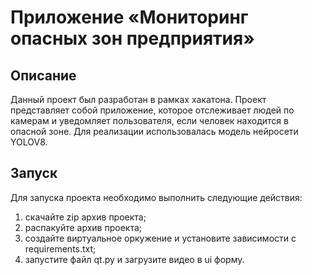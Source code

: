 # Приложение «Мониторинг опасных зон предприятия»
## Описание
Данный проект был разработан в рамках хакатона. Проект представляет собой приложение, которое отслеживает людей по камерам и уведомляет пользователя, если человек находится в опасной зоне.
Для реализации использовалась модель нейросети YOLOV8.
## Запуск
Для запуска проекта необходимо выполнить следующие действия:
1. скачайте zip архив проекта;
2. распакуйте архив проекта;
3. создайте виртуальное оркужение и установите зависимости с requirements.txt;
4. запустите файл qt.py и загрузите видео в ui форму.
